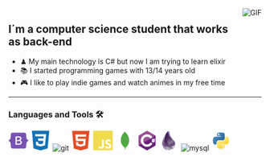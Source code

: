 <img align="right" alt="GIF" height="160px" src="https://c.tenor.com/AlUkiGkR2j8AAAAC/new-game-ahagon-umiko-programming.gif" />

## I´m a computer science student that works as back-end

- ♟ My main technology is C# but now I am trying to learn elixir
- 📚 I started programming games with 13/14 years old
- 🎮 I like to play indie games and watch animes in my free time

---
### Languages and Tools 🛠 

<p align="left">
        <img
            src="https://github.com/devicons/devicon/blob/master/icons/bootstrap/bootstrap-plain.svg"
            alt="bootstrap"
            width="40"
            height="40"
        />
        <img
            src="https://github.com/devicons/devicon/blob/master/icons/css3/css3-plain.svg"
            alt="css3"
            width="40"
            height="40"
        />
        <img
            src="https://www.vectorlogo.zone/logos/git-scm/git-scm-icon.svg"
            alt="git"
            width="40"
            height="40"
        />
        <img
            src="https://github.com/devicons/devicon/blob/master/icons/html5/html5-plain.svg"
            alt="html5"
            width="40"
            height="40"
        />
        <img
            src="https://github.com/devicons/devicon/blob/master/icons/javascript/javascript-plain.svg"
            alt="javascript"
            width="40"
            height="40"
        />
        <img
            src="https://github.com/devicons/devicon/blob/master/icons/mongodb/mongodb-plain.svg"
            alt="mongodb"
            width="40"
            height="40"
        />
        <img
            src="https://github.com/devicons/devicon/blob/master/icons/csharp/csharp-original.svg"
            alt="csharp"
            width="40"
            height="40"
        />
        <img
            src="https://github.com/devicons/devicon/blob/master/icons/elixir/elixir-original.svg"
            alt="elixir"
            width="40"
            height="40"
        />
        <img
            src="https://icons-for-free.com/iconfiles/png/512/development+logo+mysql+icon-1320184807686758112.png"
            alt="mysql"
            width="40"
            height="40"
        />
        <img
            src="https://github.com/devicons/devicon/blob/master/icons/python/python-original.svg"
            alt="Python"
            width="40"
            height="40"
        />
    
</p>
